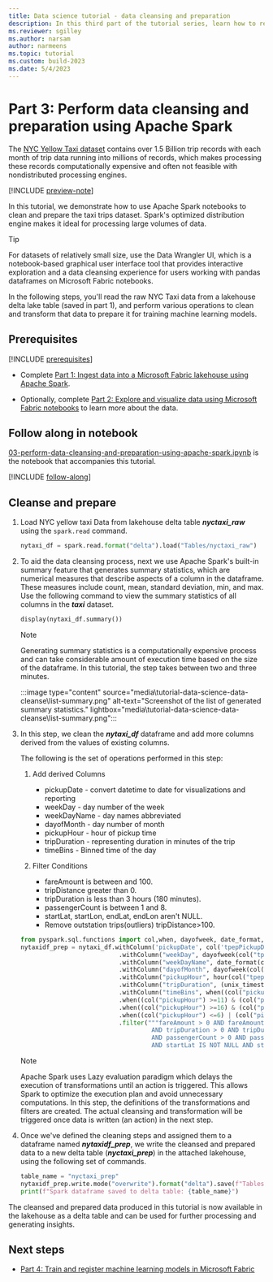 ```yaml
---
title: Data science tutorial - data cleansing and preparation
description: In this third part of the tutorial series, learn how to read the raw data from a lakehouse table, and clean and transform that data to be ready for training machine learning models.
ms.reviewer: sgilley
ms.author: narsam
author: narmeens
ms.topic: tutorial
ms.custom: build-2023
ms.date: 5/4/2023
---
```


# Part 3: Perform data cleansing and preparation using Apache Spark

The [NYC Yellow Taxi dataset](/azure/open-datasets/dataset-taxi-yellow?tabs=pyspark) contains over 1.5 Billion trip records with each month of trip data running into millions of records, which makes processing these records computationally expensive and often not feasible with nondistributed processing engines.

[!INCLUDE [preview-note](../includes/preview-note.md)]

In this tutorial, we demonstrate how to use Apache Spark notebooks to clean and prepare the taxi trips dataset. Spark's optimized distribution engine makes it ideal for processing large volumes of data.

> [!TIP]
> For datasets of relatively small size, use the Data Wrangler UI, which is a notebook-based graphical user interface tool that provides interactive exploration and a data cleansing experience for users working with pandas dataframes on Microsoft Fabric notebooks.

In the following steps, you'll read the raw NYC Taxi data from a lakehouse delta lake table (saved in part 1), and perform various operations to clean and transform that data to prepare it for training machine learning models.

## Prerequisites

[!INCLUDE [prerequisites](./includes/prerequisites.md)]

* Complete [Part 1: Ingest data into a Microsoft Fabric lakehouse using Apache Spark](tutorial-data-science-ingest-data.md).  

* Optionally, complete [Part 2: Explore and visualize data using Microsoft Fabric notebooks](tutorial-data-science-explore-notebook.md) to learn more about the data.

## Follow along in notebook

[03-perform-data-cleansing-and-preparation-using-apache-spark.ipynb](https://github.com/microsoft/fabric-samples/blob/main/docs-samples/data-science/data-science-tutorial/03-perform-data-cleansing-and-preparation-using-apache-spark.ipynb) is the notebook that accompanies this tutorial.

[!INCLUDE [follow-along](./includes/follow-along.md)]

## Cleanse and prepare

1. Load NYC yellow taxi Data from lakehouse delta table ***nyctaxi_raw*** using the `spark.read` command.

   ```python
   nytaxi_df = spark.read.format("delta").load("Tables/nyctaxi_raw")
   ```

1. To aid the data cleansing process, next we use Apache Spark's built-in summary feature that generates summary statistics, which are numerical measures that describe aspects of a column in the dataframe. These measures include count, mean, standard deviation, min, and max. Use the following command to view the summary statistics of all columns in the ***taxi*** dataset.

   ```python
   display(nytaxi_df.summary())
   ```

   > [!NOTE]
   > Generating summary statistics is a computationally expensive process and can take considerable amount of execution time based on the size of the dataframe. In this tutorial, the step takes between two and three minutes.

   :::image type="content" source="media\tutorial-data-science-data-cleanse\list-summary.png" alt-text="Screenshot of the list of generated summary statistics." lightbox="media\tutorial-data-science-data-cleanse\list-summary.png":::

1. In this step, we clean the ***nytaxi_df*** dataframe and add more columns derived from the values of existing columns.

   The following is the set of operations performed in this step:

   1. Add derived Columns
      - pickupDate - convert datetime to date for visualizations and reporting
      - weekDay - day number of the week
      - weekDayName - day names abbreviated
      - dayofMonth - day number of month
      - pickupHour - hour of pickup time
      - tripDuration - representing duration in minutes of the trip
      - timeBins - Binned time of the day

   1. Filter Conditions
      - fareAmount is between and 100.
      - tripDistance greater than 0.
      - tripDuration is less than 3 hours (180 minutes).
      - passengerCount is between 1 and 8.
      - startLat, startLon, endLat, endLon aren't NULL.
      - Remove outstation trips(outliers) tripDistance>100.

   ```python
   from pyspark.sql.functions import col,when, dayofweek, date_format, hour,unix_timestamp, round, dayofmonth, lit
   nytaxidf_prep = nytaxi_df.withColumn('pickupDate', col('tpepPickupDateTime').cast('date'))\
                              .withColumn("weekDay", dayofweek(col("tpepPickupDateTime")))\
                              .withColumn("weekDayName", date_format(col("tpepPickupDateTime"), "EEEE"))\
                              .withColumn("dayofMonth", dayofweek(col("tpepPickupDateTime")))\
                              .withColumn("pickupHour", hour(col("tpepPickupDateTime")))\
                              .withColumn("tripDuration", (unix_timestamp(col("tpepDropoffDateTime")) - unix_timestamp(col("tpepPickupDateTime")))/60)\
                              .withColumn("timeBins", when((col("pickupHour") >=7) & (col("pickupHour")<=10) ,"MorningRush")\
                              .when((col("pickupHour") >=11) & (col("pickupHour")<=15) ,"Afternoon")\
                              .when((col("pickupHour") >=16) & (col("pickupHour")<=19) ,"EveningRush")\
                              .when((col("pickupHour") <=6) | (col("pickupHour")>=20) ,"Night"))\
                              .filter("""fareAmount > 0 AND fareAmount < 100 and tripDistance > 0 AND tripDistance < 100 
                                       AND tripDuration > 0 AND tripDuration <= 189 
                                       AND passengerCount > 0 AND passengerCount <= 8
                                       AND startLat IS NOT NULL AND startLon IS NOT NULL AND endLat IS NOT NULL AND endLon IS NOT NULL""")
   ```

   > [!NOTE]
   > Apache Spark uses Lazy evaluation paradigm which delays the execution of transformations until an action is triggered. This allows Spark to optimize the execution plan and avoid unnecessary computations. In this step, the definitions of the transformations and filters are created. The actual cleansing and transformation will be triggered once data is written (an action) in the next step.

1. Once we've defined the cleaning steps and assigned them to a dataframe named ***nytaxidf_prep***, we write the cleansed and prepared data to a new delta table (***nyctaxi_prep***) in the attached lakehouse, using the following set of commands.

   ```python
   table_name = "nyctaxi_prep"
   nytaxidf_prep.write.mode("overwrite").format("delta").save(f"Tables/{table_name}")
   print(f"Spark dataframe saved to delta table: {table_name}")
   ```

The cleansed and prepared data produced in this tutorial is now available in the lakehouse as a delta table and can be used for further processing and generating insights.

## Next steps

- [Part 4: Train and register machine learning models in Microsoft Fabric](tutorial-data-science-train-models.md)
